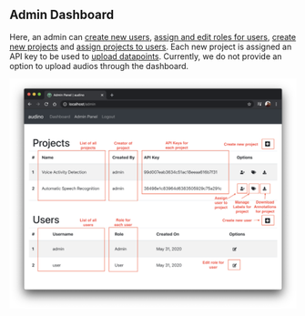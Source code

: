 ## Admin Dashboard

Here, an admin can [create new users](./creating-user.md), [assign and edit roles for users](./editing-role.md), [create new projects](./creating-project.md) and [assign projects to users](./manage-users-for-project.md). Each new project is assigned an API key to be used to [upload datapoints](./upload-data.md). Currently, we do not provide an option to upload audios through the dashboard.

[![Admin Dashboard](../assets/admin-dashboard.png)](../assets/admin-dashboard.png)
